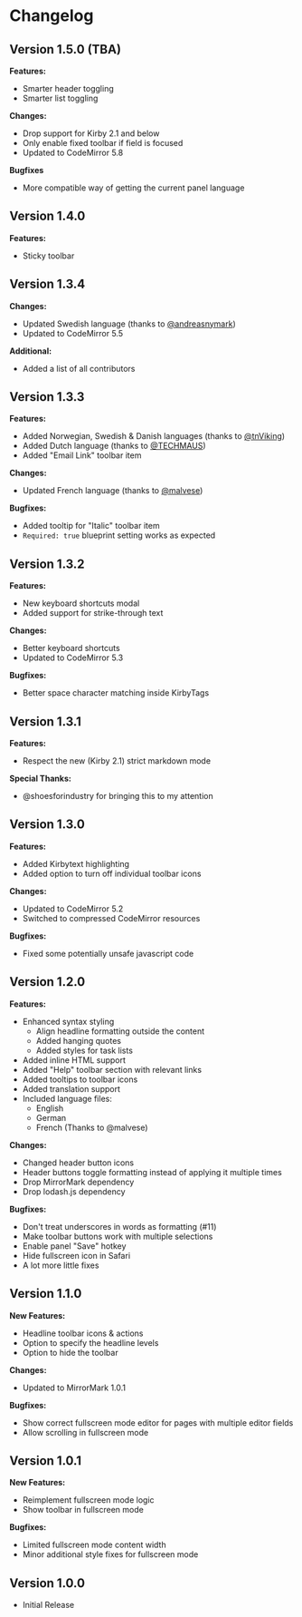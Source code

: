 # Changelog

## Version 1.5.0 (TBA)

**Features:**

* Smarter header toggling
* Smarter list toggling

**Changes:**

* Drop support for Kirby 2.1 and below
* Only enable fixed toolbar if field is focused
* Updated to CodeMirror 5.8

**Bugfixes**

* More compatible way of getting the current panel language

## Version 1.4.0

**Features:**

* Sticky toolbar

## Version 1.3.4

**Changes:**

* Updated Swedish language (thanks to [@andreasnymark](https://github.com/andreasnymark))
* Updated to CodeMirror 5.5

**Additional:**

* Added a list of all contributors

## Version 1.3.3

**Features:**

* Added Norwegian, Swedish & Danish languages (thanks to [@tnViking](https://github.com/tnViking))
* Added Dutch language (thanks to [@TECHMAUS](https://github.com/TECHMAUS))
* Added "Email Link" toolbar item

**Changes:**

- Updated French language (thanks to [@malvese](https://github.com/malvese))

**Bugfixes:**

- Added tooltip for "Italic" toolbar item
- `Required: true` blueprint setting works as expected

## Version 1.3.2

**Features:**

* New keyboard shortcuts modal
* Added support for strike-through text

**Changes:**

* Better keyboard shortcuts
* Updated to CodeMirror 5.3

**Bugfixes:**

* Better space character matching inside KirbyTags


## Version 1.3.1

**Features:**

* Respect the new (Kirby 2.1) strict markdown mode

**Special Thanks:**

* @shoesforindustry for bringing this to my attention

## Version 1.3.0

**Features:**

* Added Kirbytext highlighting
* Added option to turn off individual toolbar icons

**Changes:**

* Updated to CodeMirror 5.2
* Switched to compressed CodeMirror resources

**Bugfixes:**

* Fixed some potentially unsafe javascript code

## Version 1.2.0

**Features:**

* Enhanced syntax styling
  * Align headline formatting outside the content
  * Added hanging quotes
  * Added styles for task lists
* Added inline HTML support
* Added "Help" toolbar section with relevant links
* Added tooltips to toolbar icons
* Added translation support
* Included language files:
  * English
  * German
  * French (Thanks to @malvese)

**Changes:**

* Changed header button icons
* Header buttons toggle formatting instead of applying it multiple times
* Drop MirrorMark dependency
* Drop lodash.js dependency

**Bugfixes:**

* Don't treat underscores in words as formatting (#11)
* Make toolbar buttons work with multiple selections
* Enable panel "Save" hotkey
* Hide fullscreen icon in Safari
* A lot more little fixes

## Version 1.1.0

**New Features:**

* Headline toolbar icons & actions
* Option to specify the headline levels
* Option to hide the toolbar

**Changes:**

* Updated to MirrorMark 1.0.1

**Bugfixes:**

* Show correct fullscreen mode editor for pages with multiple editor fields
* Allow scrolling in fullscreen mode

## Version 1.0.1

**New Features:**

* Reimplement fullscreen mode logic
* Show toolbar in fullscreen mode

**Bugfixes:**

* Limited fullscreen mode content width
* Minor additional style fixes for fullscreen mode

## Version 1.0.0

* Initial Release
